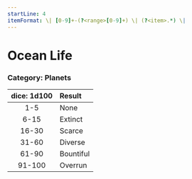 ```yaml
---
startLine: 4
itemFormat: \| [0-9]+-(?<range>[0-9]+) \| (?<item>.*) \|
---
```

# Ocean Life
### Category: Planets

| dice: 1d100 | Result |
|:----:|:-------|
| 1-5 | None |
| 6-15 | Extinct |
| 16-30 | Scarce |
| 31-60 | Diverse |
| 61-90 | Bountiful |
| 91-100 | Overrun |